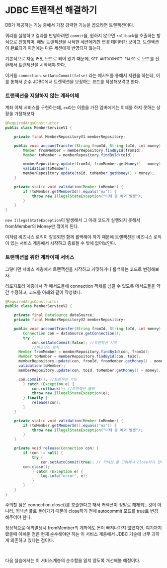 # JDBC 트랜잭션 해결하기

DB가 제공하는 기능 중에서 가장 강력한 기능을 꼽으라면 트랜잭션이다.

쿼리를 실행하고 결과를 반영하려면 `commit`을, 원하지 않으면 `rollback`을 호출하는 방식으로 진행되며, 해당 트랜잭션을 시작한 세션에게만 변경 데이터가 보이고, 트랜잭션이 완료되기 이전에는 다른 세션에게 반영되지 않는다.

기본적으로 자동 커밋 모드로 되어 있기 때문에, `SET AUTOCOMMIT FALSE` 로 모드를 전환해서 트랜잭션을 시작해야 한다.

이거를 `connection.setAutoCommit(false)` 라는 메서드를 통해서 지원을 하는데, 이를 통해서 순수 JDBC에서 트랜잭션을 보장하는 코드를 작성해보려고 한다.



### 트랜잭션을 지원하지 않는 계좌이체

계좌 이체 서비스를 구현하는데, `ex`라는 이름을 가진 멤버에게는 이체를 하지 못하는 상황을 가정해보자

```java
@RequiredArgsConstructor
public class MemberServiceV1 {

	private final MemberRepositoryV1 memberRepository;

	public void accountTransfer(String fromId, String toId, int money) throws SQLException {
		Member fromMember = memberRepository.findById(fromId);
		Member toMember = memberRepository.findById(toId);

		memberRepository.update(fromId, fromMember.getMoney() - money);
		validation(toMember);
		memberRepository.update(toId, toMember.getMoney() + money);
	}

	private static void validation(Member toMember) {
		if (toMember.getMemberId().equals("ex")) {
			throw new IllegalStateException("이체 중 예외 발생");
		}
	}
}
```

`new IllegalStateException`이 발생해서 그 아래 코드가 실행되지 못해서 fromMember의 Money만 깎이게 된다.

이처럼 비즈니스 로직이 잘못되면 함께 롤백해야 하기 때문에 트랜잭션은 비즈니스 로직이 있는 서비스 계층에서 시작하고 종료될 수 밖에 없어보인다.



### 트랜잭션을 위한 계좌이체 서비스

그렇다면 서비스 계층에서 트랜잭션을 시작하고 커밋하거나 롤백하는 코드로 변경해보자.

리포지토리 계층에서 각 메서드들에 connection 객체를 넘길 수 있도록 메서드들을 약간 수정하고, 코드를 아래와 같이 작성했다.

```java
@RequiredArgsConstructor
public class MemberServiceV2 {

	private final DataSource dataSource;
	private final MemberRepositoryV2 memberRepository;

	public void accountTransfer(String fromId, String toId, int money) throws SQLException {
		Connection con = dataSource.getConnection();
		try {
			con.setAutoCommit(false); //트랜잭션 시작
			//비즈니스 로직
      Member fromMember = memberRepository.findById(con, fromId);
      Member toMember = memberRepository.findById(con, toId);
      memberRepository.update(con, fromId, fromMember.getMoney() - money);
      validation(toMember);
      memberRepository.update(con, toId, toMember.getMoney() + money);

      con.commit(); //트랜잭션 커밋
		} catch (Exception e) {
			con.rollback(); //트랜잭션 롤백
			throw new IllegalStateException(e);
		} finally {
			release(con);
		}
	}

	private static void validation(Member toMember) {
		if (toMember.getMemberId().equals("ex")) {
			throw new IllegalStateException("이체 중 예외 발생");
		}
	}

	private void release(Connection con) {
		if (con != null) {
			try {
				con.setAutoCommit(true); // 커넥션 풀 고려해서 close하기 전에 autoCommit true로 변경
        con.close();
			} catch (Exception e) {
				log.info("error", e);
			}
		}
	}
}
```

주의할 점은 connection.close()를 호출한다고 해서 커넥션이 정말로 해제되는것이 아니라, 커넥션 풀로 돌아가기 때문에 close하기 전에 autocommit 모드를 true로 변경해주어야 한다.

정상적으로 예외발생시 fromMember의 계좌에도 돈이 빠져나가지 않았지만, 여기까지 봤을때 아쉬운 점은 현재 순수해야만 하는 이 서비스 계층에서 JDBC 기술에 너무 과하게 의존하고 있다는 점이다.

<br/>

다음 실습에서는 이 서비스계층의 순수함을 잃지 않도록 개선해볼 예정이다.

